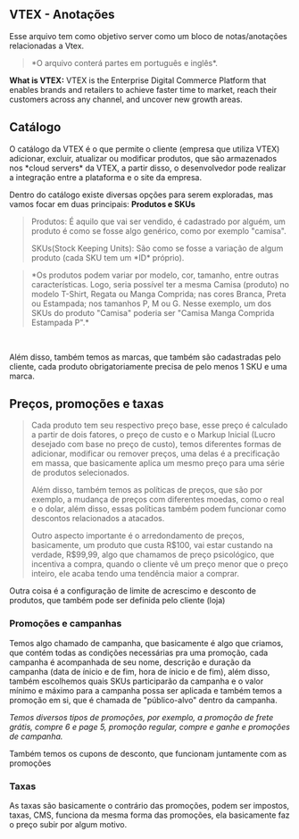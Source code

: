 ## VTEX - Anotações

<p>Esse arquivo tem como objetivo server como um bloco de notas/anotações relacionadas a Vtex.</p>

><p>*O arquivo conterá partes em português e inglês*.</p>

<p><strong>What is VTEX:</strong> VTEX is the Enterprise Digital Commerce Platform that enables brands and retailers to achieve faster time to market, reach their customers across any channel, and uncover new growth areas.</p>


<h2>Catálogo</h2>

<p>O catálogo da VTEX é o que permite o cliente (empresa que utiliza VTEX) adicionar, excluir, atualizar ou modificar produtos, que são armazenados nos *cloud servers* da VTEX, a partir disso, o desenvolvedor pode realizar a integração entre a plataforma e o site da empresa.</p>

Dentro do catálogo existe diversas opções para serem exploradas, mas vamos focar em duas principais: <strong>Produtos e SKUs</strong></p>


><p>Produtos: É aquilo que vai ser vendido, é cadastrado por alguém, um produto é como se fosse algo genérico, como por exemplo "camisa".</p>
><p>SKUs(Stock Keeping Units): São como se fosse a variação de algum produto (cada SKU tem um *ID* próprio).</p>

><p>*Os produtos podem variar por modelo, cor, tamanho, entre outras características. Logo, seria possível ter a mesma Camisa (produto) no modelo T-Shirt, Regata ou Manga Comprida; nas cores Branca, Preta ou Estampada; nos tamanhos P, M ou G. Nesse exemplo, um dos SKUs do produto "Camisa" poderia ser "Camisa Manga Comprida Estampada P".*</p>
<br>
<p>Além disso, também temos as marcas, que também são cadastradas pelo cliente, cada produto obrigatoriamente precisa de pelo menos 1 SKU e uma marca.</p>

<h2>Preços, promoções e taxas</h2>

><p>Cada produto tem seu respectivo preço base, esse preço é calculado a partir de dois fatores, o preço de custo e o Markup Inicial (Lucro desejado com base no preço de custo), temos diferentes formas de adicionar, modificar ou remover preços, uma delas é a precificação em massa, que basicamente aplica um mesmo preço para uma série de produtos selecionados.</p>
><p>Além disso, também temos as políticas de preços, que são por exemplo, a mudança de preços com diferentes moedas, como o real e o dolar, além disso, essas políticas também podem funcionar como descontos relacionados a atacados.</p>
><p>Outro aspecto importante é o arredondamento de preços, basicamente, um produto que custa R$100, vai estar custando na verdade, R$99,99, algo que chamamos de preço psicológico, que incentiva a compra, quando o cliente vê um preço menor que o preço inteiro, ele acaba tendo uma tendência maior a comprar.</p>

<p>Outra coisa é a configuração de limite de acrescimo e desconto de produtos, que também pode ser definida pelo cliente (loja)</p>

<h3>Promoções e campanhas</h3>

<p>Temos algo chamado de campanha, que basicamente é algo que criamos, que contém todas as condições necessárias pra uma promoção, cada campanha é acompanhada de seu nome, descrição e duração da campanha (data de ínicio e de fim, hora de ínicio e de fim), além disso, também escolhemos quais SKUs participarão da campanha e o valor mínimo e máximo para a campanha possa ser aplicada e também temos a promoção em si, que é chamada de "público-alvo" dentro da campanha.</p>


*<p>Temos diversos tipos de promoções, por exemplo, a promoção de frete grátis, compre 6 e page 5, promoção regular, compre e ganhe e promoções de campanha.</p>*

<p>Também temos os cupons de desconto, que funcionam juntamente com as promoções</p> 

<h3>Taxas</h3>

<p>As taxas são basicamente o contrário das promoções, podem ser impostos, taxas, CMS, funciona da mesma forma das promoções, ela basicamente faz o preço subir por algum motivo.</p>
